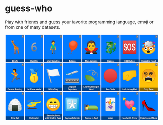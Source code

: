 # guess-who #

Play with friends and guess your favorite programming language, emoji or from one of many datasets.

![Gameplay screenshot](screenshot.jpg)

